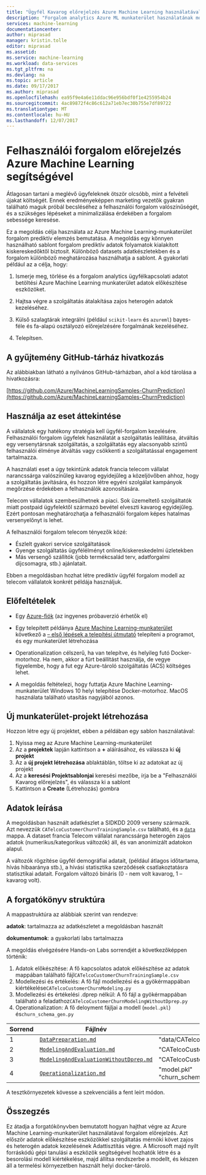 ```yaml
---
title: "Ügyfél Kavarog előrejelzés Azure Machine Learning használatával |} Microsoft Docs"
description: "Forgalom analytics Azure ML munkaterület használatának módjáról."
services: machine-learning
documentationcenter: 
author: miprasad
manager: kristin.tolle
editor: miprasad
ms.assetid: 
ms.service: machine-learning
ms.workload: data-services
ms.tgt_pltfrm: na
ms.devlang: na
ms.topic: article
ms.date: 09/17/2017
ms.author: miprasad
ms.openlocfilehash: ea95f9e4a6e11ddac96e956bdf0f1e4255954b24
ms.sourcegitcommit: 4ac89872f4c86c612a71eb7ec30b755e7df89722
ms.translationtype: MT
ms.contentlocale: hu-HU
ms.lasthandoff: 12/07/2017
---
```

# <a name="customer-churn-prediction-using-azure-machine-learning"></a>Felhasználói forgalom előrejelzés Azure Machine Learning segítségével

Átlagosan tartani a meglévő ügyfeleknek ötször olcsóbb, mint a felvételi újakat költségét. Ennek eredményeképpen marketing vezetők gyakran található maguk próbál becsléséhez a felhasználói forgalom valószínűségét, és a szükséges lépéseket a minimalizálása érdekében a forgalom sebessége keresése.

Ez a megoldás célja használata az Azure Machine Learning-munkaterület forgalom prediktív elemzés bemutatása. A megoldás egy könnyen használható sablont forgalom prediktív adatok folyamatok kialakított kiskereskedőktől biztosít. Különböző datasets adatkészletekben és a forgalom különböző meghatározása használhatja a sablont. A gyakorlati például az a célja, hogy:

1. Ismerje meg, törlése és a forgalom analytics ügyfélkapcsolati adatot betöltési Azure Machine Learning munkaterület adatok előkészítése eszközöket.

2. Hajtsa végre a szolgáltatás átalakítása zajos heterogén adatok kezeléséhez.

3. Külső szalagtárak integrálni (például `scikit-learn` és `azureml`) bayes-féle és fa-alapú osztályozó előrejelzésére forgalmának kezeléséhez.

4. Telepítsen.

## <a name="link-of-the-gallery-github-repository"></a>A gyűjtemény GitHub-tárház hivatkozás
Az alábbiakban látható a nyilvános GitHub-tárházban, ahol a kód tárolása a hivatkozásra:

[https://github.com/Azure/MachineLearningSamples-ChurnPrediction](https://github.com/Azure/MachineLearningSamples-ChurnPrediction)

## <a name="use-case-overview"></a>Használja az eset áttekintése
A vállalatok egy hatékony stratégia kell ügyfél-forgalom kezelésére. Felhasználói forgalom ügyfelek használatát a szolgáltatás leállítása, átváltás egy versenytársnak szolgáltatás, a szolgáltatás egy alacsonyabb szintű felhasználói élménye átváltás vagy csökkenti a szolgáltatással engagement tartalmazza.

A használati eset a úgy tekintünk adatok francia telecom vállalat narancssárga valószínűleg kavarog egyidejűleg a közeljövőben ahhoz, hogy a szolgáltatás javítására, és hozzon létre egyéni szolgálat kampányok megőrzése érdekében a felhasználók azonosítására.

Telecom vállalatok szembesülhetnek a piaci. Sok üzemeltető szolgáltatók miatt postpaid ügyfelektől származó bevétel elveszti kavarog egyidejűleg. Ezért pontosan meghatározhatja a felhasználói forgalom képes hatalmas versenyelőnyt is lehet.

A felhasználói forgalom telecom tényezők közé:

* Észlelt gyakori service szolgáltatások
* Gyenge szolgáltatás ügyfélélményt online/kiskereskedelmi üzletekben
* Más versengő szállítók (jobb termékcsalád terv, adatforgalmi díjcsomagra, stb.) ajánlatait.

Ebben a megoldásban hozhat létre prediktív ügyfél forgalom modell az telecom vállalatok konkrét példája használjuk.

## <a name="prerequisites"></a>Előfeltételek

* Egy [Azure-fiók](https://azure.microsoft.com/free/) (az ingyenes próbaverzió érhetők el)

* Egy telepített példánya [Azure Machine Learning-munkaterület](./overview-what-is-azure-ml.md) következő a [– első lépések a telepítési útmutató](./quickstart-installation.md) telepíteni a programot, és egy munkaterület létrehozása

* Operationalization célszerű, ha van telepítve, és helyileg futó Docker-motorhoz. Ha nem, akkor a fürt beállítást használja, de vegye figyelembe, hogy a fut egy Azure-tároló szolgáltatás (ACS) költséges lehet.

* A megoldás feltételezi, hogy futtatja Azure Machine Learning-munkaterület Windows 10 helyi telepítése Docker-motorhoz. MacOS használata található utasítás nagyjából azonos.

## <a name="create-a-new-workbench-project"></a>Új munkaterület-projekt létrehozása

Hozzon létre egy új projektet, ebben a példában egy sablon használatával:
1.  Nyissa meg az Azure Machine Learning-munkaterület
2.  Az a **projektek** lapján kattintson a  **+**  aláírásához, és válassza ki **új projekt**
3.  Az a **új projekt létrehozása** ablaktáblán, töltse ki az adatokat az új projekt
4.  Az a **keresési Projektsablonjai** keresési mezőbe, írja be a "Felhasználói Kavarog előrejelzés", és válassza ki a sablont
5.  Kattintson a **Create** (Létrehozás) gombra

## <a name="data-description"></a>Adatok leírása

A megoldásban használt adatkészlet a SIDKDD 2009 verseny származik. Azt nevezzük `CATelcoCustomerChurnTrainingSample.csv` található, és a [ `data` ](https://github.com/Azure/MachineLearningSamples-ChurnPrediction/tree/master/data) mappa. A dataset francia Telecom vállalat narancssárga heterogén zajos adatok (numerikus/kategorikus változók) áll, és van anonimizált adatokon alapul.

A változók rögzítése ügyfél demográfiai adatait, (például átlagos időtartama, hívás hibaaránya stb.), a hívási statisztika szerződések csatlakoztatásra statisztikai adatait. Forgalom változó bináris (0 - nem volt kavarog, 1 – kavarog volt).

## <a name="scenario-structure"></a>A forgatókönyv struktúra

A mappastruktúra az alábbiak szerint van rendezve:

__adatok__: tartalmazza az adatkészletet a megoldásban használt  

__dokumentumok__: a gyakorlati labs tartalmazza

A megoldás elvégzésére Hands-on Labs sorrendjét a következőképpen történik:
1. Adatok előkészítése: A fő kapcsolatos adatok előkészítése az adatok mappában található fájl`CATelcoCustomerChurnTrainingSample.csv`
2. Modellezési és értékelés: A fő fájl modellezési és a gyökérmappában kiértékelése`CATelcoCustomerChurnModeling.py`
3. Modellezési és értékelési .dprep nélkül: A fő fájl a gyökérmappában található a feladathoz`CATelcoCustomerChurnModelingWithoutDprep.py`
4. Operationalization: A fő deloyment fájljai a modell (`model.pkl`) és`churn_schema_gen.py`

| Sorrend| Fájlnév | Biztonságinapló-fájlok |
|--|-----------|------|
| 1 | [`DataPreparation.md`](https://github.com/Azure/MachineLearningSamples-ChurnPrediction/blob/master/docs/DataPreparation.md) | "data/CATelcoCustomerChurnTrainingSample.csv" |
| 2 | [`ModelingAndEvaluation.md`](https://github.com/Azure/MachineLearningSamples-ChurnPrediction/blob/master/docs/ModelingAndEvaluation.md) | "CATelcoCustomerChurnModeling.py" |
| 3 | [`ModelingAndEvaluationWithoutDprep.md`](https://github.com/Azure/MachineLearningSamples-ChurnPrediction/blob/master/docs/ModelingAndEvaluationWithoutDprep.md) | "CATelcoCustomerChurnModelingWithoutDprep.py" |
| 4 | [`Operationalization.md`](https://github.com/Azure/MachineLearningSamples-ChurnPrediction/blob/master/docs/Operationalization.md) | "model.pkl"<br>"churn_schema_gen.py" |

A tesztkörnyezetek kövesse a szekvenciális a fent leírt módon.

## <a name="conclusion"></a>Összegzés
Ez átadja a forgatókönyvben bemutatott hogyan hajthat végre az Azure Machine Learning-munkaterület használatával forgalom előrejelzés. Azt először adatok előkészítése eszközökkel szolgáltatás mérnöki követ zajos és heterogén adatok kezelésének Adattisztítás végre. A Microsoft majd nyílt forráskódú gépi tanulási a eszközök segítségével hozhatók létre és a besorolási modell kiértékelése, majd állítsa rendszerbe a modellt, és készen áll a termelési környezetben használt helyi docker-tároló.
